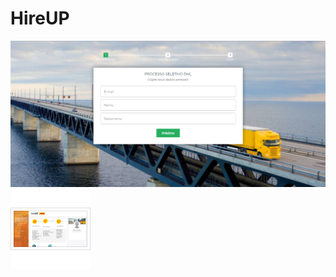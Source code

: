 # HireUP

![alt text](https://github.com/gianimanenti/HireUP_CognitiveHR_With_IBMWatson/blob/master/dhl_analise.PNG)
![alt text](https://github.com/gianimanenti/HireUP_CognitiveHR_With_IBMWatson/blob/master/dhl_hireup.PNG)
